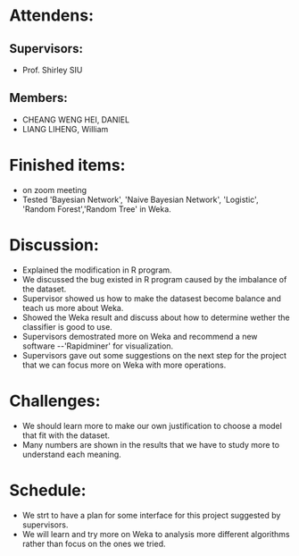 # Attendens:
## Supervisors:
* Prof. Shirley SIU
## Members:
* CHEANG WENG HEI, DANIEL
* LIANG LIHENG, William

# Finished items:
* on zoom meeting
* Tested 'Bayesian Network', 'Naive Bayesian Network', 'Logistic', 'Random Forest','Random Tree' in Weka.

# Discussion:
* Explained the modification in R program.
* We discussed the bug existed in R program caused by the imbalance of the dataset.
* Supervisor showed us how to make the datasest become balance and teach us more about Weka.
* Showed the Weka result and discuss about how to determine wether the classifier is good to use.
* Supervisors demostrated more on Weka and recommend a new software --'Rapidminer' for visualization.
* Supervisors gave out some suggestions on the next step for the project that we can focus more on Weka with more operations.

# Challenges:
* We should learn more to make our own justification to choose a model that fit with the dataset.
* Many numbers are shown in the results that we have to study more to understand each meaning.

# Schedule:
* We strt to have a plan for some interface for this project suggested by supervisors.
* We will learn and try more on Weka to analysis more different algorithms rather than focus on the ones we tried.
